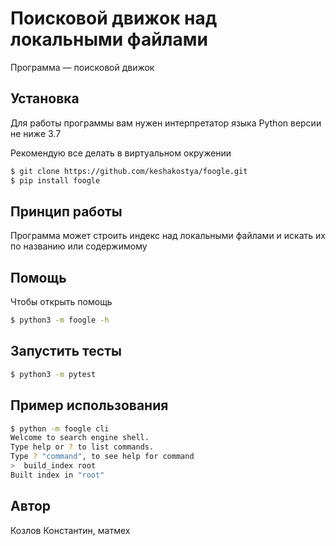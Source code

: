 # Поисковой движок над локальными файлами

Программа — поисковой движок

## Установка

Для работы программы вам нужен интерпретатор языка Python версии не ниже 3.7

Рекомендую все делать в виртуальном окружении

```bash
$ git clone https://github.com/keshakostya/foogle.git
$ pip install foogle
```

## Принцип работы
Программа может строить индекс над локальными файлами и искать их по названию или содержимому

## Помощь

Чтобы открыть помощь

```bash
$ python3 -m foogle -h
```

## Запустить тесты

```bash
$ python3 -m pytest
```

## Пример использования

```bash
$ python -m foogle cli
Welcome to search engine shell.
Type help or ? to list commands.
Type ? "command", to see help for command
>  build_index root
Built index in "root"
```

## Автор

Козлов Константин, матмех
